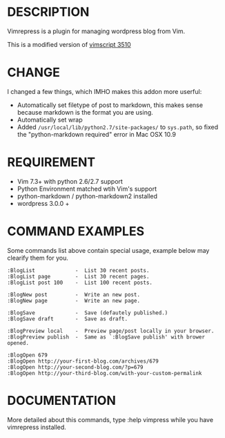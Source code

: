 # DESCRIPTION

Vimrepress is a plugin for managing wordpress blog from Vim.

This is a modified version of [vimscript 3510](http://www.vim.org/scripts/script.php?script_id=3510)

# CHANGE

I changed a few things, which IMHO makes this addon more userful:

* Automatically set filetype of post to markdown, this makes sense because markdown is the format you are using.
* Automatically set wrap
* Added `/usr/local/lib/python2.7/site-packages/` to `sys.path`, so fixed the "python-markdown required" error in Mac OSX 10.9

# REQUIREMENT

- Vim 7.3+ with python 2.6/2.7 support
- Python Environment matched wtih Vim's support
- python-markdown /  python-markdown2 installed
- wordpress 3.0.0 +


# COMMAND EXAMPLES

Some commands list above contain special usage, example below may clearify them for you.


    :BlogList             -  List 30 recent posts.
    :BlogList page        -  List 30 recent pages.
    :BlogList post 100    -  List 100 recent posts.

    :BlogNew post         -  Write an new post.
    :BlogNew page         -  Write an new page.

    :BlogSave             -  Save (defautely published.)
    :BlogSave draft       -  Save as draft.

    :BlogPreview local    -  Preview page/post locally in your browser.
    :BlogPreview publish  -  Same as `:BlogSave publish' with brower opened.

    :BlogOpen 679
    :BlogOpen http://your-first-blog.com/archives/679
    :BlogOpen http://your-second-blog.com/?p=679
    :BlogOpen http://your-third-blog.com/with-your-custom-permalink

# DOCUMENTATION

More detailed about this commands, type :help vimpress while you have vimrepress installed.
